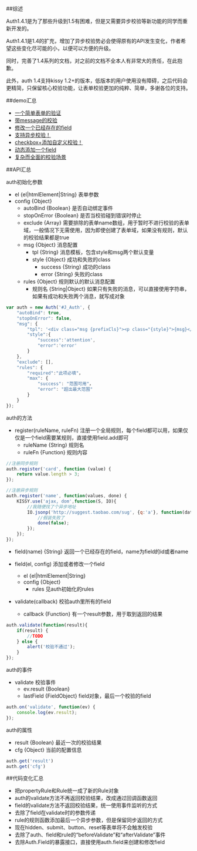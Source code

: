 ##综述

Auth1.4.1是为了那些升级到1.5有困难，但是又需要异步校验等新功能的同学而重新开发的。

Auth1.4.1是1.4的扩充，增加了异步校验势必会使得原有的API发生变化，作者希望这些变化尽可能的小，以便可以方便的升级。

同时，完善了1.4系列的文档，对之前的文档不全本人有非常大的责任，在此抱歉。

此外，auth 1.4支持kissy 1.2+的版本，低版本的用户使用没有障碍，之后代码会更精简，只保留核心校验功能，让表单校验更加的纯粹、简单，多谢各位的支持。

##demo汇总

<ul>
    <li><a href="http://gallery.kissyui.com/auth/1.4.1/demo/first.html">一个简单表单的验证</a></li>
    <li><a href="http://gallery.kissyui.com/auth/1.4.1/demo/msg.html">带message的校验</a></li>
    <li><a href="http://gallery.kissyui.com/auth/1.4.1/demo/modifyField.html">修改一个已经存在的field</a></li>
    <li><a href="http://gallery.kissyui.com/auth/1.4.1/demo/async.html">支持异步校验！</a></li>
    <li><a href="http://gallery.kissyui.com/auth/1.4.1/demo/checkbox.html">checkbox+添加自定义校验！</a></li>
    <li><a href="http://gallery.kissyui.com/auth/1.4.1/demo/addfield.html">动态添加一个field</a></li>
    <li><a href="http://gallery.kissyui.com/auth/1.4.1/demo/all.html">复杂而全面的校验场景</a></li>
</ul>

##API汇总

auth初始化参数

- el {el|htmlElement|String} 表单参数
- config {Object}
    - autoBind {Boolean} 是否自动绑定事件
    - stopOnError {Boolean} 是否当校验碰到错误时停止
    - exclude {Array} 需要排除的表单name数组，用于暂时不进行校验的表单域，一般情况下无需使用，因为即使创建了表单域，如果没有规则，默认的校验结果都是true
    - msg {Object} 消息配置
        - tpl {String} 消息模板，包含style和msg两个默认变量
        - style {Object} 成功和失败的class
            - success {String} 成功的class
            - error {String} 失败的class
    - rules {Object} 规则默认的默认消息配置
        - 规则名 {String|Object} 如果只有失败的消息，可以直接使用字符串，如果有成功和失败两个消息，就写成对象

```js
var auth = new Auth('#J_Auth', {
    "autoBind": true,
    "stopOnError": false,
    "msg": {
        "tpl": '<div class="msg {prefixCls}"><p class="{style}">{msg}</p></div>',
        "style":{
            "success":'attention',
            "error":'error'
        }
    },
    "exclude": [],
    "rules": {
        "required":"此项必填"，
        "max": {
            "success": "范围可用"，
            "error": "超出最大范围"
        }
    }
});
```

auth的方法

- register(ruleName, ruleFn) 注册一个全局规则，每个field都可以用，如果仅仅是一个field需要某规则，直接使用field.add即可
    - ruleName {String} 规则名
    - ruleFn {Function} 规则内容

```js
//注册同步规则
auth.register('card', function (value) {
    return value.length > 3;
});

//注册异步规则
auth.register('name', function(values, done) {
    KISSY.use('ajax, dom',function(S, IO){
        //我随便找了个异步地址
        IO.jsonp('http://suggest.taobao.com/sug', {q:'a'}, function(data){
            //假装失败了
            done(false);
        });
    });
});
```

- field(name) {String} 返回一个已经存在的field，name为field的id或者name
- field(el, config) 添加或者修改一个field
    - el {el|htmlElement|String}
    - config {Object}
        - rules 见auth初始化的rules


- validate(callback) 校验auth里所有的field
    - callback {Function} 有一个result参数，用于取到返回的结果

```js
auth.validate(function(result){
    if(result) {
        //TODO
    } else {
        alert('校验不通过');
    }
});
```

auth的事件

- validate 校验事件
    - ev.result {Boolean}
    - lastField {FieldObject} field对象，最后一个校验的field

```js
auth.on('validate', function(ev) {
    console.log(ev.result);
});
```

auth的属性

- result {Boolean} 最近一次的校验结果
- cfg {Object} 当前的配置信息

```js
auth.get('result')
auth.get('cfg')
```

##代码变化汇总

- 把propertyRule和Rule统一成了新的Rule对象
- auth的validate方法不再返回校验结果，改成通过回调函数返回
- field的validate方法不返回校验结果，统一使用事件监听的方式
- 去除了field在validate时的参数传递
- rule的规则函数添加最后一个异步参数，但是保留同步返回的方式
- 现在hidden、submit、button、reset等表单将不会触发校验
- 去除了auth、field和rule的“beforeValidate”和“afterValidate”事件
- 去除Auth.Field的暴露接口，直接使用auth.field来创建和修改field